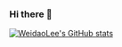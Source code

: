 ### Hi there 👋
[![WeidaoLee's GitHub stats](https://github-readme-stats.vercel.app/api?username=weidaolee)](https://github.com/weidaolee/github-readme-stats)
<!--
**weidaolee/weidaolee** is a ✨ _special_ ✨ repository because its `README.md` (this file) appears on your GitHub profile.

Here are some ideas to get you started:

- 🔭 I’m currently working on ...
- 🌱 I’m currently learning ...
- 👯 I’m looking to collaborate on ...
- 🤔 I’m looking for help with ...
- 💬 Ask me about ...
- 📫 How to reach me: ...
- 😄 Pronouns: ...
- ⚡ Fun fact: ...
-->
